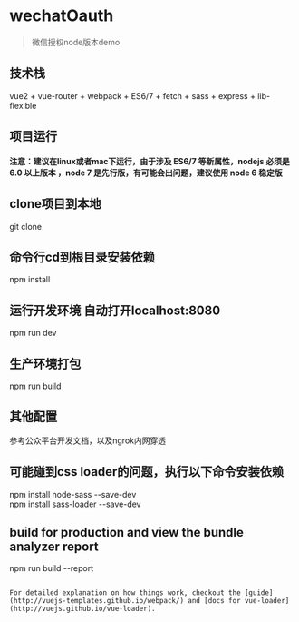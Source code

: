 # wechatOauth

> 微信授权node版本demo

## 技术栈
vue2  + vue-router + webpack + ES6/7 + fetch + sass + express + lib-flexible



## 项目运行

#### 注意：建议在linux或者mac下运行，由于涉及 ES6/7 等新属性，nodejs 必须是 6.0 以上版本 ，node 7 是先行版，有可能会出问题，建议使用 node 6 稳定版

## clone项目到本地
  git clone
## 命令行cd到根目录安装依赖
npm install

## 运行开发环境 自动打开localhost:8080
npm run dev

## 生产环境打包
npm run build

## 其他配置

  参考公众平台开发文档，以及ngrok内网穿透


## 可能碰到css loader的问题，执行以下命令安装依赖
  npm install node-sass --save-dev<br>
  npm install sass-loader --save-dev

## build for production and view the bundle analyzer report
npm run build --report
```

For detailed explanation on how things work, checkout the [guide](http://vuejs-templates.github.io/webpack/) and [docs for vue-loader](http://vuejs.github.io/vue-loader).
